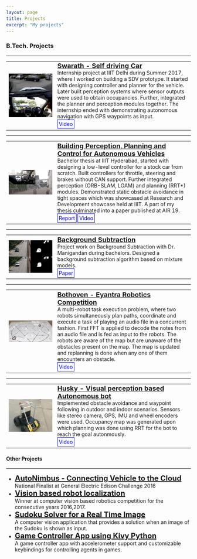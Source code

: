 ```yaml
---
layout: page
title: Projects
excerpt: "My projects"
---
```


<style>
a.paper:link, a.paper:visited {
  background-color: #E95D16;
  color: white;
  padding: 5px 5px;
  text-align: center;
  text-decoration: none;
  display: inline-block;
}

a.paper:hover, a.paper:active {
  background-color: red;
}
a.links:link, a.links:visited {
  background-color: none;
  color: blue;
  border-style: solid;
  border-width: thin;
  border-color: blue;
  padding: 3px 3px;
  text-align: center;
  text-decoration: none;
  display: inline-block;
}

a.links:hover, a.links:active {
  background-color: blue;
  color: white;
  border-style: solid;
  border-color: black;
}
</style>

### B.Tech. Projects
<hr>


<table>
  <tr>
    <td width="25%" >    <img src="/images/swarath_gif_resize.gif" align="left" width="200" />    </td>
    <!-- <td width="70%">    <a href="https://nnsriram.weebly.com/swarath.html"> 
    <strong> Swarath - Self driving Car </strong> </a> <br/>  -->
    <td width="70%">
    <strong style="color:blue;font-size:18px;"><a href="https://nnsriram.weebly.com/swarath.html"> Swarath - Self driving Car </a></strong><br>
  Internship project at IIIT Delhi during Summer 2017, where I worked on building a SDV prototype. It started with designing controller and planner for the vehicle. Later built perception systems where sensor outputs were used to obtain occupancies. Further, integrated the planner and perception modules together. The internship ended with demonstrating autonomous navigation with GPS waypoints as input. <br>
    <a class="links" href="https://www.youtube.com/watch?v=z3FdsK_w_Nw"> Video </a> &nbsp;
    </td> 
  </tr>
</table>

<hr>

<table>
<tr>
    <td width="25%">    <img src="/images/btech_thesis_crop.gif" align="left" width="200"/>    </td>
    <!-- <td width="70%">    <a href="https://nnsriram.weebly.com/swahana.html"> 
    <strong> Building Perception, Planning and Control for Autonomous Vehicles </strong> </a> <br/>  -->
    <td width="70%">
    <strong style="color:blue;font-size:18px;"><a href="https://nnsriram.weebly.com/swahana.html"> Building Perception, Planning and Control for Autonomous Vehicles </a></strong><br>
  Bachelor thesis at IIIT Hyderabad, started with designing a low-level controller for a stock car from scratch. Built controllers for throttle, steering and brakes without CAN support. Further integrated perception (ORB-SLAM, LOAM) and planning (RRT*) modules. Demonstrated static obstacle avoidance in tight spaces which was showcased at Research and Development showcase held at IIIT. A part of my thesis culminated into a paper published at AIR 19. <br>
    <a class="links" href="https://drive.google.com/file/d/1CAmw-Pam0xOWf-3rUHwM1NNhlOCeX9a2/view"> Report </a> <a class="links" href="https://www.youtube.com/watch?v=Fs-Pt0M1j5I"> Video </a> &nbsp;
    </td> 
  </tr>
</table>

<hr>
<table>
<tr>
    <td width="25%">    <img src="/images/projects/collage_bs.png" align="left" width="200"/>    </td>
    <td width="70%">
    <strong style="color:blue;font-size:18px;"><a href="https://drive.google.com/file/d/14Q1tsOjkWNgl8JsLJuONBHBynsyhAjAG/view"> Background Subtraction </a></strong><br>
  Project work on Background Subtraction with Dr. Manigandan during bachelors. Designed a background subtraction algorithm based on mixture models.<br>
  <!-- Designed a novel Background Subtraction algorithm based on univariate Gaussians. Obtained an improved F-Measure of 0.8221 and percentage of false classification as low as 2.6%. Implemented various traditional BS techniques as baselines for comparison.<br> -->
    <a class="links" href="https://drive.google.com/file/d/14Q1tsOjkWNgl8JsLJuONBHBynsyhAjAG/view"> Paper </a> &nbsp;
    </td> 
  </tr>
</table>

<hr>
<table>
<tr>
    <!-- <td width="20%">    <iframe align="left" width="180" src="https://www.youtube.com/embed/EyNALTEMpUo" frameborder="0" allow="accelerometer; autoplay; encrypted-media; gyroscope; picture-in-picture" allowfullscreen></iframe> </td> -->
    <td width="25%" >    <img src="/images/eyantra_resize.gif" align="left" width="200" />    </td>
    <!-- <td width="5%"></td> -->
    <td width="70%">
    <strong style="color:blue;font-size:18px;"><a href="https://nnsriram.weebly.com/bothoven.html"> Bothoven - Eyantra Robotics Competition </a></strong><br>
  A multi-robot task execution problem, where two robots simultaneously plan paths, coordinate and execute a task of playing an audio file in a concurrent fashion. First FFT is applied to decode the notes from an audio file and is fed as input to the robots. The robots are aware of the map but are unaware of the obstacles present on the map. The map is updated and replanning is done when any one of them encounters an obstacle.<br>
    <a class="links" href="https://www.youtube.com/watch?v=EyNALTEMpUo"> Video </a> &nbsp;
    </td> 
  </tr>
</table>


<hr>
<table>
<tr>
    <td width="25%">    <img src="/images/projects/husky.png" align="left" width="200"/>    </td>
    <td width="70%">
    <strong style="color:blue;font-size:18px;"><a href="https://nnsriram.weebly.com/husky.html"> Husky - Visual perception based Autonomous bot </a></strong><br>
  Implemented obstacle avoidance and waypoint following in outdoor and indoor scenarios. Sensors like stereo camera, GPS, IMU and wheel encoders were used. Occupancy map was generated upon which planning was done using RRT for the bot to reach the goal autonmously.<br>
    <a class="links" href="https://www.youtube.com/watch?v=XOhP3XEvSok"> Video </a> &nbsp;
    </td> 
  </tr>
</table>

#### Other Projects
<hr>

<ul>
	<li>
		<strong style="color:blue;font-size:20px;"><a href="https://github.com/abhishek-v/General-Electrics-Edison-Challenge-2016">  AutoNimbus - Connecting Vehicle to the Cloud </a></strong><br>
		National Finalist at General Electric Edison Challenge 2016
	</li>
	<li>
		<strong style="color:blue;font-size:20px;"><a href="https://www.youtube.com/watch?v=OPbu5sNg880">  Vision based robot localization </a></strong><br>
		Winner at computer vision based robotics competition for the consecutive years 2016,2017.
	</li>
	<li>
		<strong style="color:blue;font-size:20px;"><a href="http://nnsriram.blogspot.com/2015/12/sudoku-solver-real-time-image.html"> Sudoku Solver for a Real Time Image </a> </strong><br>
		A computer vision application that provides a solution when an image of the Sudoku is shown as input.
	</li>
	<li>
		<strong style="color:blue;font-size:20px;"><a href="https://github.com/nnsriram97/Mobile-controlled-pc-game">  Game Controller App using Kivy Python  </a> </strong><br>
		A game controller app with accelerometer support and customizable keybindings for controlling agents in games.
	</li>
</ul>
<!-- <table>
<tr>
    <td width="25%">    <img src="/images/projects/autonimbus.png" align="left" width="200"/>    </td>
    <td width="70%">
    <h1 style="color:blue;font-size:24px;"><a href="https://github.com/abhishek-v/General-Electrics-Edison-Challenge-2016">  AutoNimbus - Connecting Vehicle to the Cloud </a></h1>
	National Finalist at General Electric Edison Challenge 2016
    </td> 
  </tr>
</table>
<table>
<tr>
    <td width="25%">    <img src="/images/projects/cop.png" align="left" width="200"/>    </td>
    <td width="70%">
    <h1 style="color:blue;font-size:24px;"><a href="https://www.youtube.com/watch?v=OPbu5sNg880">  Vision based robot localization </a></h1>
    </td> 
  </tr>
</table>
 -->

<!-- #### <a href="https://drive.google.com/file/d/14Q1tsOjkWNgl8JsLJuONBHBynsyhAjAG/view"> Background Subtraction based on Two-Univariate Gaussian Model for Automatic Surveillance Applications </a>
<img src="/images/projects/collage_bs.png" width="171" height="57" align="right">
<font size="2">
​During my 3rd year of bachelors I joined Prof. Manigandan to work on the thread of Background Subtraction. During this I designed a novel background subtraction algorithm based on a set of univariate gaussians. I got an improved F-Measure of 0.8221 and a percentage of false classification stood lowest at 2.6%. I implemented various background subtraction algorithms such as ones based on Gaussian Mixture Model, Kernel Density Estimation and Adaptive Background Learning as baselines for comparisons.
</font>
<hr>

#### <a href="https://nnsriram.weebly.com/swahana.html"> Building Perception, Planning and Control for Autonomous Vehicles </a>
<img src="/images/projects/me2o.png" width="171" height="57" align="right">
<font size="2">
In my Bachelor thesis, I worked on developing various modules of the Mahindra e2o electric vehicle. Along with others, I started  off with developing a stable low level controller from scratch by tapping in wires from various parts of the vehicle and moved on to develop the perception and planning module. In this process, I demonstrated static obstacle avoidance in tight spaces which was showcased in the Research and Development showcase held at IIIT Hyderabad. Also, a part of my thesis culminated into a paper which got accepted at AIR 19. 
</font>
<hr>

#### <a href="https://nnsriram.weebly.com/swarath.html"> Swarath - Self driving Car </a>
<img src="/images/projects/car_delhi.png" width="171" height="57" align="right">
<font size="2">
During my summer 2017, I joined IIIT Delhi to work on a self-driving car project. Where I was responsible for designing the controller and planner for the vehicle. The first phase was designing a high level controller to achieve the inputs from the planner. The second phase was development of perception and integrating planner with it. Developed occupancy maps that is given as input to an OMPL based planner. Finally, demonstrated autonomous navigation given the waypoints as input. 
</font>
<hr>

#### <a href="https://nnsriram.weebly.com/husky.html"> Husky - Visual perception based Autonomous bot </a>
<img src="/images/projects/husky.png" width="171" height="57" align="right">
<font size="2">
Built a autonomously navigating bot using visual perception. The bot was made capable of obstacle avoidance and waypoint following in outdoor and indoor scenarios. Various sensor informations were fused using robot localization. Sensors like stereo camera, GPS, IMU and wheel encoders were used. Occupancy map was generated upon which planning was done for the bot to follow autonomously.
</font>
<hr>

#### <a href="https://nnsriram.weebly.com/bothoven.html"> Bothoven - Eyantra Robotics Competition </a> 
<img src="/images/projects/eyantra.png" width="171" height="57" align="right">
<font size="2">
In my 6th semester during my undergrad, I worked on a interesting problem of multi robot task execution. Where two robots simultaneously plan path and execute a task of playing an audio file in a concurrent fashion. The first task was doing a Fast Fourier Transform and decoding the notes present in the audio. These notes are fed to one of the robot which makes a plan and gives it to the second. The two robots have common map which gets updated when any one of the robot encounters an obstacle.
</font>
<hr>

#### <a href="https://github.com/abhishek-v/General-Electrics-Edison-Challenge-2016"> AutoNimbus - Connecting Vehicle to the Cloud </a>
<img src="/images/projects/autonimbus.png" width="171" height="57" align="right">
<font size="2">
With a boom in Internet of things based devices over the past decade, I gathered up with like minded people during my sophomore to create a platform which connects the vehicle to the cloud. We designed a complete car monitoring platform using the car's On Board Diagnostics(OBD). With the help of data collected we were able to predict impending brake downs and also to help in gear shifting to the user. An app based on Android was designed which connects via bluetooth to the OBD scanner. The information is sent to the cloud where classical machine learning algorithms are deployed to monitor the car's behaviour. This project was selected for the National Finals of General Electric India Innovation Challenge held at Bangalore.
</font>
<hr>

#### <a href="https://www.youtube.com/watch?v=OPbu5sNg880"> Computer Vision based localization of a robot to a specific target </a>
<img src="/images/projects/cop.png" width="171" height="57" align="right">
<font size="2">
During my sophomore, I designed a robot that localises with the help of camera on the top by estimating the pose of contours, of an arbitrary colour assigned to the robot using OpenCV python library. In this project I implemented a PID based control system based on the kinematics of differential drive robot. The goal was to collect loots placed at different colour locations in the arena. An efficient algorithm for collecting the loots was also designed. This project got the 1st place in Pragyan technical festival held at NIT Trichy.  
</font>
<hr>


#### <a href="http://nnsriram.blogspot.com/2015/12/sudoku-solver-real-time-image.html"> Sudoku Solver for a Real Time Image </a> 
<img src="/images/projects/sudoku.png" width="171" height="57" align="right">
<font size="2">
In my junior year, I built a Sudoku solver which provides a solution to the Sudoku when an image of a Sudoku is shown as input to the camera. It first does an affine transformation to get the appropriate region of interest in the image. The input image is then processed and every grid in the image is identified. By this method, the region of each cell in the image can be calculated. It is then given as input to identify the digits using OCR based on OpenCV. Once each digit present in the Sudoku is identified then a simple Brute Force Mechanism is used to solve the Sudoku.  
</font>
<hr>


#### <a href="https://github.com/nnsriram97/Mobile-controlled-pc-game"> Game Controller App using Kivy Python </a> 
<img src="/images/projects/appkivy.png" width="171" height="57" align="right">
<font size="2">
In my first year, I built a cross platform mobile app that can run on OSX, Linux and Windows. It is a game controller that uses inbuilt accelerometer present in the device. It features controls for nitro and brake, and the control for steering is achieved by tilting the device. It gives precise control of the vehicle as opposed to pressing keys on the keyboard. Also, it makes the game more interesting with the experience of controlling using your mobile.
</font>
<hr>
 -->


<script>
  (function(i,s,o,g,r,a,m){i['GoogleAnalyticsObject']=r;i[r]=i[r]||function(){
  (i[r].q=i[r].q||[]).push(arguments)},i[r].l=1*new Date();a=s.createElement(o),
  m=s.getElementsByTagName(o)[0];a.async=1;a.src=g;m.parentNode.insertBefore(a,m)
  })(window,document,'script','//www.google-analytics.com/analytics.js','ga');

  ga('create', 'UA-59912294-1', 'auto');
  ga('send', 'pageview');

</script>
